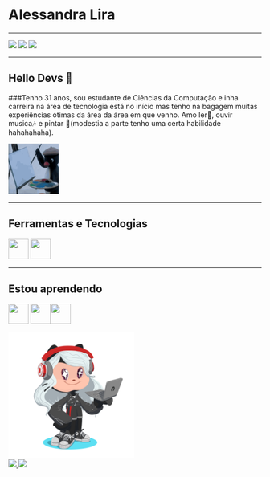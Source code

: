 # Alessandra Lira
<hr>
<div>
<a href="https://instagram.com/alle.lira" target="_blank"><img loading="lazy" src="https://img.shields.io/badge/-Instagram-%23E4405F?style=for-the-badge&logo=instagram&logoColor=white" target="_blank"></a>
<a href = "allelirads@gmail.com"><img loading="lazy" src="https://img.shields.io/badge/Gmail-D14836?style=for-the-badge&logo=gmail&logoColor=white" target="_blank"></a>
<a href="https://www.linkedin.com/in/alessandra-lira-silva/" target="_blank"><img loading="lazy" src="https://img.shields.io/badge/-LinkedIn-%230077B5?style=for-the-badge&logo=linkedin&logoColor=white" target="_blank"></a>  
</div>

<hr>

## Hello Devs 👋

###Tenho 31 anos, sou estudante de Ciências da Computação e inha carreira na área de tecnologia está no início mas tenho na bagagem muitas experiências ótimas da área da área em que venho.
Amo ler📖, ouvir musica🎶 e pintar 🎨(modestia a parte tenho uma certa habilidade hahahahaha).

<img loading="lazy" src="/img/pingu-art.gif" width="100" height="100">

<hr>

## Ferramentas e Tecnologias

<img loading="lazy" src="https://cdn.jsdelivr.net/gh/devicons/devicon/icons/git/git-original.svg" width="40" height="40"/> <img loading="lazy" src="https://cdn.jsdelivr.net/gh/devicons/devicon/icons/tomcat/tomcat-original-wordmark.svg" width="40" height="40"/>

<hr>

## Estou aprendendo
<img loading="lazy" src="https://cdn.jsdelivr.net/gh/devicons/devicon/icons/javascript/javascript-original.svg" width="40" height="40"/> <img loading="lazy" src="https://cdn.jsdelivr.net/gh/devicons/devicon/icons/nodejs/nodejs-original.svg" width="40" height="40"/><img loading="lazy" src="https://cdn.jsdelivr.net/gh/devicons/devicon/icons/java/java-original.svg" width="40" height="40"/>



  <img loading="lazy" src="/img/AlleLira.png" width="250" height="250">


<div>
<a href="https://github.com/allelira">
<img loading="lazy" height="180em" src="https://github-readme-stats.vercel.app/api/top-langs/?username=allelira&layout=compact&langs_count=7&theme=dracula"/>
<img loading="lazy" height="180em" src="https://github-readme-stats.vercel.app/api?username=allelira&show_icons=true&theme=dracula&include_all_commits=true&count_private=true"/>
</div>
